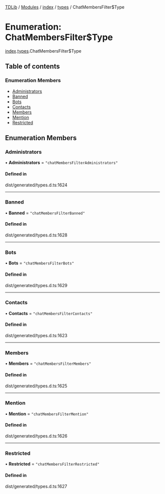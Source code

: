 [TDLib](../README.md) / [Modules](../modules.md) / [index](../modules/index.md) / [types](../modules/index.types.md) / ChatMembersFilter$Type

# Enumeration: ChatMembersFilter$Type

[index](../modules/index.md).[types](../modules/index.types.md).ChatMembersFilter$Type

## Table of contents

### Enumeration Members

- [Administrators](index.types.ChatMembersFilter_Type.md#administrators)
- [Banned](index.types.ChatMembersFilter_Type.md#banned)
- [Bots](index.types.ChatMembersFilter_Type.md#bots)
- [Contacts](index.types.ChatMembersFilter_Type.md#contacts)
- [Members](index.types.ChatMembersFilter_Type.md#members)
- [Mention](index.types.ChatMembersFilter_Type.md#mention)
- [Restricted](index.types.ChatMembersFilter_Type.md#restricted)

## Enumeration Members

### Administrators

• **Administrators** = ``"chatMembersFilterAdministrators"``

#### Defined in

dist/generated/types.d.ts:1624

___

### Banned

• **Banned** = ``"chatMembersFilterBanned"``

#### Defined in

dist/generated/types.d.ts:1628

___

### Bots

• **Bots** = ``"chatMembersFilterBots"``

#### Defined in

dist/generated/types.d.ts:1629

___

### Contacts

• **Contacts** = ``"chatMembersFilterContacts"``

#### Defined in

dist/generated/types.d.ts:1623

___

### Members

• **Members** = ``"chatMembersFilterMembers"``

#### Defined in

dist/generated/types.d.ts:1625

___

### Mention

• **Mention** = ``"chatMembersFilterMention"``

#### Defined in

dist/generated/types.d.ts:1626

___

### Restricted

• **Restricted** = ``"chatMembersFilterRestricted"``

#### Defined in

dist/generated/types.d.ts:1627
